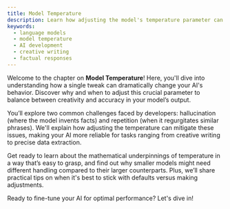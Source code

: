 ```yaml
---
title: Model Temperature
description: Learn how adjusting the model's temperature parameter can help manage issues like hallucinations and repetitions in AI-generated text.
keywords:
  - language models
  - model temperature
  - AI development
  - creative writing
  - factual responses
---
```


Welcome to the chapter on **Model Temperature**! Here, you'll dive into understanding how a single tweak can dramatically change your AI's behavior. Discover why and when to adjust this crucial parameter to balance between creativity and accuracy in your model’s output.

You’ll explore two common challenges faced by developers: hallucination (where the model invents facts) and repetition (when it regurgitates similar phrases). We'll explain how adjusting the temperature can mitigate these issues, making your AI more reliable for tasks ranging from creative writing to precise data extraction. 

Get ready to learn about the mathematical underpinnings of temperature in a way that’s easy to grasp, and find out why smaller models might need different handling compared to their larger counterparts. Plus, we’ll share practical tips on when it's best to stick with defaults versus making adjustments.

Ready to fine-tune your AI for optimal performance? Let's dive in!